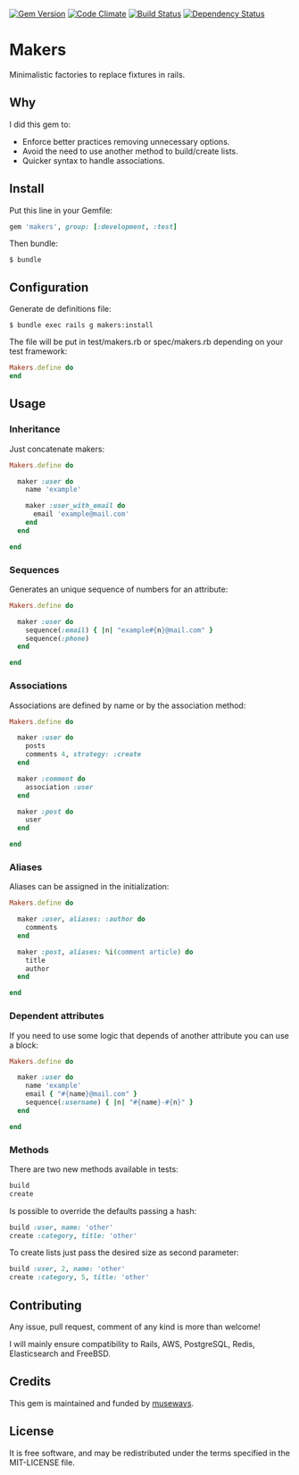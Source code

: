 [![Gem Version](https://badge.fury.io/rb/makers.svg)](http://badge.fury.io/rb/makers)
[![Code Climate](https://codeclimate.com/github/museways/makers/badges/gpa.svg)](https://codeclimate.com/github/museways/makers)
[![Build Status](https://travis-ci.org/museways/makers.svg)](https://travis-ci.org/museways/makers)
[![Dependency Status](https://gemnasium.com/museways/makers.svg)](https://gemnasium.com/museways/makers)

# Makers

Minimalistic factories to replace fixtures in rails.

## Why

I did this gem to:

- Enforce better practices removing unnecessary options.
- Avoid the need to use another method to build/create lists.
- Quicker syntax to handle associations.

## Install

Put this line in your Gemfile:
```ruby
gem 'makers', group: [:development, :test]
```

Then bundle:
```
$ bundle
```

## Configuration

Generate de definitions file:
```
$ bundle exec rails g makers:install
```

The file will be put in test/makers.rb or spec/makers.rb depending on your test framework:
```ruby
Makers.define do
end
```

## Usage

### Inheritance

Just concatenate makers:
```ruby
Makers.define do

  maker :user do
    name 'example'

    maker :user_with_email do
      email 'example@mail.com'
    end
  end

end
```

### Sequences

Generates an unique sequence of numbers for an attribute:
```ruby
Makers.define do

  maker :user do
    sequence(:email) { |n| "example#{n}@mail.com" }
    sequence(:phone)
  end

end
```

### Associations

Associations are defined by name or by the association method:
```ruby
Makers.define do

  maker :user do
    posts
    comments 4, strategy: :create
  end

  maker :comment do
    association :user
  end

  maker :post do
    user
  end

end
```

### Aliases

Aliases can be assigned in the initialization:
```ruby
Makers.define do

  maker :user, aliases: :author do
    comments
  end

  maker :post, aliases: %i(comment article) do
    title
    author
  end

end
```

### Dependent attributes

If you need to use some logic that depends of another attribute you can use a block:
```ruby
Makers.define do

  maker :user do
    name 'example'
    email { "#{name}@mail.com" }
    sequence(:username) { |n| "#{name}-#{n}" }
  end

end
```

### Methods

There are two new methods available in tests:
```ruby
build
create
```

Is possible to override the defaults passing a hash:
```ruby
build :user, name: 'other'
create :category, title: 'other'
```

To create lists just pass the desired size as second parameter:
```ruby
build :user, 2, name: 'other'
create :category, 5, title: 'other'
```

## Contributing

Any issue, pull request, comment of any kind is more than welcome!

I will mainly ensure compatibility to Rails, AWS, PostgreSQL, Redis, Elasticsearch and FreeBSD. 

## Credits

This gem is maintained and funded by [museways](https://github.com/museways).

## License

It is free software, and may be redistributed under the terms specified in the MIT-LICENSE file.
